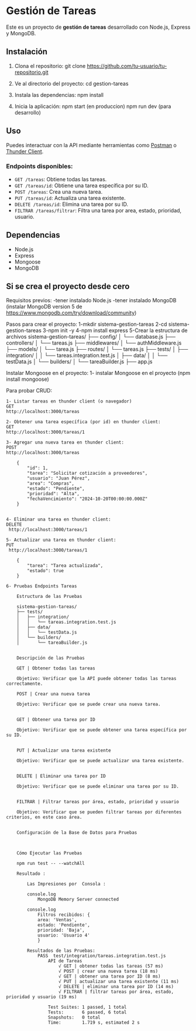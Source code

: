 # Gestión de Tareas

Este es un proyecto de **gestión de tareas** desarrollado con Node.js, Express y MongoDB.

## Instalación

1. Clona el repositorio:
    git clone https://github.com/tu-usuario/tu-repositorio.git

2. Ve al directorio del proyecto:
    cd gestion-tareas

3. Instala las dependencias: 
    npm install

4. Inicia la aplicación: 
    npm start  (en produccion)
	npm run dev (para desarrollo)


## Uso

Puedes interactuar con la API mediante herramientas como [Postman](https://www.postman.com/) o [Thunder Client](https://www.thunderclient.com/).

### Endpoints disponibles:

- `GET /tareas`: Obtiene todas las tareas.
- `GET /tareas/id`: Obtiene una tarea específica por su ID.
- `POST /tareas`: Crea una nueva tarea.
- `PUT /tareas/id`: Actualiza una tarea existente.
- `DELETE /tareas/id`: Elimina una tarea por su ID.
- `FILTRAR /tareas/filtrar`: Filtra una tarea por area, estado, prioridad, usuario. 

## Dependencias

- Node.js
- Express
- Mongoose
- MongoDB

## Si se crea el proyecto desde cero

Requisitos previos:
	-tener instalado Node.js
	-tener instalado MongoDB (instalar MongoDB version 5 de https://www.mongodb.com/try/download/community)


Pasos para crear el proyecto:
	1-mkdir sistema-gestion-tareas
	2-cd sistema-gestion-tareas
	3-npm init -y
	4-npm install express
	5-Crear la estructura de archivos
		sistema-gestion-tareas/
		├── config/
		│   └── database.js
		├── controllers/
		│   └── tareas.js
		├── middlewares/
		│   └── authMiddleware.js
		├── models/
		│   └── tarea.js
		├── routes/
		│   └── tareas.js
		├── tests/
		│   ├── integration/
		│   │   └── tareas.integration.test.js
		│   ├── data/
		│   │   └── testData.js
		│   └── builders/
		│       └── tareaBuilder.js
		├── app.js


Instalar Mongoose en el proyecto:
	1- instalar Mongoose en el proyecto (npm install mongoose)

Para probar CRUD:

	1- Listar tareas en thunder client (o navegador)
	GET 
	http://localhost:3000/tareas

	2- Obtener una tarea específica (por id) en thunder client:
	GET
	http://localhost:3000/tareas/1

	3- Agregar una nueva tarea en thunder client:
	POST 
	http://localhost:3000/tareas

		{
    		"id": 1,
    		"tarea": "Solicitar cotización a proveedores",
    		"usuario": "Juan Pérez",
    		"area": "Compras",
    		"estado": "Pendiente",
    		"prioridad": "Alta",
    		"fechaVencimiento": "2024-10-20T00:00:00.000Z"
		}


	4- Eliminar una tarea en thunder client:
	DELETE
	 http://localhost:3000/tareas/1
	 
	5- Actualizar una tarea en thunder client: 
	PUT
	 http://localhost:3000/tareas/1

		{
			"tarea": "Tarea actualizada",
			"estado": true
		}

	6- Pruebas Endpoints Tareas

		Estructura de las Pruebas

		sistema-gestion-tareas/
		├── tests/
		│   ├── integration/
		│   │   └── tareas.integration.test.js
		│   ├── data/
		│   │   └── testData.js
		│   └── builders/
		│       └── tareaBuilder.js
		
		
		Descripción de las Pruebas
		
		GET | Obtener todas las tareas

		Objetivo: Verificar que la API puede obtener todas las tareas correctamente.

		POST | Crear una nueva tarea

		Objetivo: Verificar que se puede crear una nueva tarea.

		
		GET | Obtener una tarea por ID

		Objetivo: Verificar que se puede obtener una tarea específica por su ID.

		
		PUT | Actualizar una tarea existente

		Objetivo: Verificar que se puede actualizar una tarea existente.

		
		DELETE | Eliminar una tarea por ID

		Objetivo: Verificar que se puede eliminar una tarea por su ID.

		
		FILTRAR | Filtrar tareas por área, estado, prioridad y usuario

		Objetivo: Verificar que se pueden filtrar tareas por diferentes criterios, en este caso área.

		
		Configuración de la Base de Datos para Pruebas
		


		Cómo Ejecutar las Pruebas
		
		npm run test -- --watchAll

		Resultado :

			Las Impresiones por  Consola : 	

			console.log
				MongoDB Memory Server connected

			console.log
				Filtros recibidos: {
				area: 'Ventas',
				estado: 'Pendiente',
				prioridad: 'Baja',
				usuario: 'Usuario 4'
				}

			Resultados de las Pruebas:
				PASS  test/integration/tareas.integration.test.js
					API de Tareas
						√ GET | obtener todas las tareas (57 ms)
						√ POST | crear una nueva tarea (18 ms)
						√ GET | obtener una tarea por ID (8 ms)
						√ PUT | actualizar una tarea existente (11 ms)
						√ DELETE | eliminar una tarea por ID (14 ms)
						√ FILTRAR | filtrar tareas por área, estado, prioridad y usuario (19 ms)

					Test Suites: 1 passed, 1 total
					Tests:       6 passed, 6 total
					Snapshots:   0 total
					Time:        1.719 s, estimated 2 s
						


		
